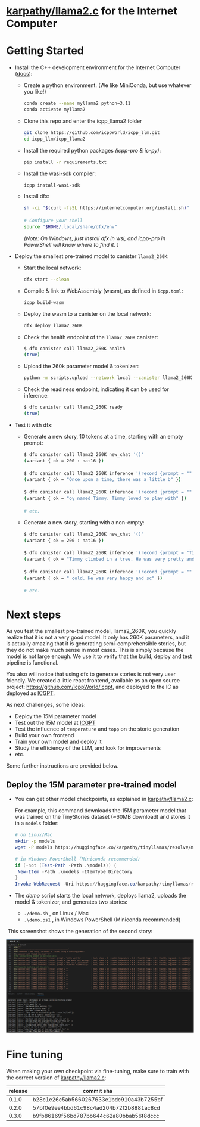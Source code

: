 # [karpathy/llama2.c](https://github.com/karpathy/llama2.c) for the Internet Computer

# Getting Started

- Install the C++ development environment for the Internet Computer ([docs](https://docs.icpp.world/installation.html)):
  - Create a python environment. (We like MiniConda, but use whatever you like!)
    ```bash
    conda create --name myllama2 python=3.11
    conda activate myllama2 
    ```
  - Clone this repo and enter the icpp_llama2 folder
    ```bash
    git clone https://github.com/icppWorld/icpp_llm.git
    cd icpp_llm/icpp_llama2
    ```
  - Install the required python packages *(icpp-pro & ic-py)*:
    ```bash
    pip install -r requirements.txt
    ```
  - Install the [wasi-sdk](https://github.com/WebAssembly/wasi-sdk) compiler:
    ```bash
    icpp install-wasi-sdk
    ```
  - Install dfx:
    ```bash
    sh -ci "$(curl -fsSL https://internetcomputer.org/install.sh)"
    
    # Configure your shell
    source "$HOME/.local/share/dfx/env"
    ```
    *(Note: On Windows, just install dfx in wsl, and icpp-pro in PowerShell will know where to find it. )*
  
- Deploy the smallest pre-trained model to canister `llama2_260K`:
  - Start the local network:
    ```bash
    dfx start --clean
    ```
  - Compile & link to WebAssembly (wasm), as defined in `icpp.toml`:
    ```bash
    icpp build-wasm
    ```
  - Deploy the wasm to a canister on the local network:
    ```bash
    dfx deploy llama2_260K
    ```
  - Check the health endpoint of the `llama2_260K` canister:
    ```bash
    $ dfx canister call llama2_260K health
    (true)
    ```
  - Upload the 260k parameter model & tokenizer:
    ```bash
    python -m scripts.upload --network local --canister llama2_260K --model stories260K/stories260K.bin --tokenizer stories260K/tok512.bin
    ```
  - Check the readiness endpoint, indicating it can be used for inference:
    ```bash
    $ dfx canister call llama2_260K ready
    (true)
    ```
  
- Test it with dfx:  
  - Generate a new story, 10 tokens at a time, starting with an empty prompt:
    ```bash
    $ dfx canister call llama2_260K new_chat '()'
    (variant { ok = 200 : nat16 })
    
    $ dfx canister call llama2_260K inference '(record {prompt = "" : text; steps = 10 : nat64; temperature = 0.9 : float32; topp = 0.9 : float32; rng_seed = 0 : nat64;})'
    (variant { ok = "Once upon a time, there was a little b" })
    
    $ dfx canister call llama2_260K inference '(record {prompt = "" : text; steps = 10 : nat64; temperature = 0.9 : float32; topp = 0.9 : float32; rng_seed = 0 : nat64;})'
    (variant { ok = "oy named Timmy. Timmy loved to play with" })
    
    # etc.
    ```
  - Generate a new story, starting with a non-empty:
    ```bash
    $ dfx canister call llama2_260K new_chat '()'
    (variant { ok = 200 : nat16 })
    
    $ dfx canister call llama2_260K inference '(record {prompt = "Timmy climbed in a tree" : text; steps = 10 : nat64; temperature = 0.9 : float32; topp = 0.9 : float32; rng_seed = 0 : nat64;})'
    (variant { ok = "Timmy climbed in a tree. He was very pretty and" })
    
    $ dfx canister call llama2_260K inference '(record {prompt = "" : text; steps = 10 : nat64; temperature = 0.9 : float32; topp = 0.9 : float32; rng_seed = 0 : nat64;})'
    (variant { ok = " cold. He was very happy and sc" })
    
    # etc.
    ```

# Next steps

As you test the smallest pre-trained model, llama2_260K, you quickly realize that it is not a very good model. It only has 260K parameters, and it is actually amazing that it is generating semi-comprehensible stories, but they do not make much sense in most cases. This is simply because the model is not large enough. We use it to verify that the build, deploy and test pipeline is functional.

You also will notice that using dfx to generate stories is not very user friendly. We created a little react frontend, available as an open source project: https://github.com/icppWorld/icgpt, and deployed to the IC as deployed as [ICGPT](https://icgpt.icpp.world/).

As next challenges, some ideas:
- Deploy the 15M parameter model
- Test out the 15M model at [ICGPT](https://icgpt.icpp.world/)
- Test the influence of `temperature` and `topp` on the storie generation
- Build your own frontend
- Train your own model and deploy it
- Study the efficiency of the LLM, and look for improvements
- etc.

Some further instructions are provided below.

## Deploy the 15M parameter pre-trained model

- You can get other model checkpoints, as explained in [karpathy/llama2.c](https://github.com/karpathy/llama2.c):

   For example, this command downloads the 15M parameter model that was trained on the TinyStories dataset (~60MB download) and stores it in a `models` folder:

   ```bash
   # on Linux/Mac
   mkdir -p models
   wget -P models https://huggingface.co/karpathy/tinyllamas/resolve/main/stories15M.bin
   ```

   ```powershell
   # in Windows PowerShell (Miniconda recommended)
   if (-not (Test-Path -Path .\models)) {
    New-Item -Path .\models -ItemType Directory
   }
   Invoke-WebRequest -Uri https://huggingface.co/karpathy/tinyllamas/resolve/main/stories15M.bin -OutFile .\models\stories15M.bin
   ```

- The *demo* script starts the local network, deploys llama2, uploads the model & tokenizer, and generates two stories:
  - `./demo.sh`  , on Linux / Mac
  - `.\demo.ps1` , in Windows PowerShell (Miniconda recommended)

​        This screenshot shows the generation of the second story:

![icpp_llama2_without_limits](../assets/icpp_llama2_without_limits.png)



# Fine tuning

  When making your own checkpoint via fine-tuning, make sure to train with the correct version of [karpathy/llama2.c](https://github.com/karpathy/llama2.c):

  | release | commit sha                                |
  | --------| ----------------------------------------- |
  | 0.1.0   |  b28c1e26c5ab5660267633e1bdc910a43b7255bf |
  | 0.2.0   |  57bf0e9ee4bbd61c98c4ad204b72f2b8881ac8cd |
  | 0.3.0   |  b9fb86169f56bd787bb644c62a80bbab56f8dccc |